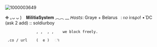 ![1000003649](https://github.com/user-attachments/assets/a40c5a4f-f515-4467-b7ee-509489ea8758)

 ✙ ｡ᴗ ᴗ )⠀ 𝐌𝐢𝐥𝐢𝐭𝐢𝐚𝐒𝐲𝐬𝐭𝐞𝐦   ︵︵ 
__ 𝘏𝘰𝘴𝘵𝘴: Graye + Belarus⠀:  ᥒ᥆ іᥒs⍴᥆! 
  •̀  DC (ask 2 add) :: soldiurboy


                  , ,  , ,    we block freely. 

     .co / url    (  e )⠀⠀ೀ
<!--
**LITTLE-SOLDIER-BOY/LITTLE-SOLDIER-BOY** is a ✨ _special_ ✨ repository because its `README.md` (this file) appears on your GitHub profile.

Here are some ideas to get you started:

- 🔭 I’m currently working on ...
- 🌱 I’m currently learning ...
- 👯 I’m looking to collaborate on ...
- 🤔 I’m looking for help with ...
- 💬 Ask me about ...
- 📫 How to reach me: ...
- 😄 Pronouns: ...
- ⚡ Fun fact: ...
-->
